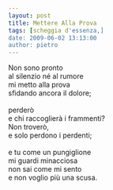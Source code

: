 ```yaml
---
layout: post
title: Mettere Alla Prova
tags: [scheggia d'essenza,]
date: 2009-06-02 13:13:00
author: pietro
---
```

Non sono pronto<br/>al silenzio né al rumore<br/>mi metto alla prova<br/>sfidando ancora il dolore;<br/><br/>perderò<br/>e chi raccoglierà i frammenti?<br/>Non troverò,<br/>e solo perdono i perdenti;<br/><br/>e tu come un pungiglione<br/>mi guardi minacciosa<br/>non sai come mi sento<br/>e non voglio più una scusa.
